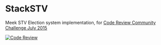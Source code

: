 # StackSTV

Meek STV Election system implementation, for [Code Review Community Challenge July 2015](http://meta.codereview.stackexchange.com/q/5414/31562)

[![Code Review](http://www.zomis.net/codereview/shield/?qid=96824)](http://codereview.stackexchange.com/q/96824/31562)
